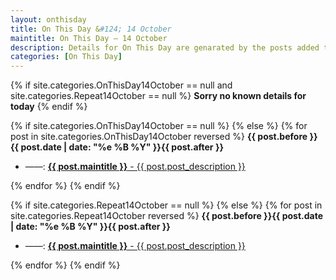 ```yaml
---
layout: onthisday
title: On This Day &#124; 14 October
maintitle: On This Day — 14 October
description: Details for On This Day are genarated by the posts added to the website so the content is subject to changes/updates over time.
categories: [On This Day]
---
```


{% if site.categories.OnThisDay14October == null and site.categories.Repeat14October == null %}
<strong>Sorry no known details for today</strong>
{% endif %}

{% if site.categories.OnThisDay14October == null %}
{% else %}
{% for post in site.categories.OnThisDay14October reversed %}
<strong>{{ post.before }}{{ post.date | date: "%e %B %Y" }}{{ post.after }}</strong>
<ul>
<li> ——: <a href="{{ post.url }}"><strong>{{ post.maintitle }}</strong> - {{ post.post_description }}</a></li>
</ul>
{% endfor %}
{% endif %}

{% if site.categories.Repeat14October == null %}
{% else %}
{% for post in site.categories.Repeat14October reversed %}
<strong>{{ post.before }}{{ post.date | date: "%e %B %Y" }}{{ post.after }}</strong>
<ul>
<li> ——: <a href="{{ post.url }}"><strong>{{ post.maintitle }}</strong> - {{ post.post_description }}</a></li>
</ul>
{% endfor %}
{% endif %}
